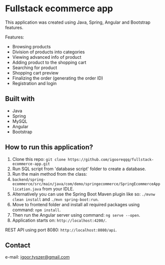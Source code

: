# Fullstack ecommerce app

This application was created using Java, Spring, Angular and Bootstrap features.

Features:
* Browsing products
* Division of products into categories
* Viewing advanced info of product
* Adding product to the shopping cart
* Searching for product
* Shopping cart preview
* Finalizing the order (generating the order ID)
* Registration and login

## Built with

* Java
* Spring
* MySQL
* Angular
* Bootstrap

## How to run this application?

1. Clone this repo:
`git clone https://github.com/igooreqqq/fullstack-ecommerce-app.git`
2. Run SQL script from 'database script' folder to create a database.
3. Run the main method from the class: 
4. `backend/spring-ecommerce/src/main/java/com/demo/springecommerce/SpringEcommerceApplication.java` from your IDLE.
4. Alternatively you can use the Spring Boot Maven plugin like so: `./mvnw clean install` and `./mvn spring-boot:run`.
5. Move to frontend folder and install all required packages using command: `npm install`.
6. Then run the Angular server using command: `ng serve --open`.
7. Application starts on: `http://localhost:4200/`.

REST API using port 8080: `http://localhost:8080/api`.

## Contact
e-mail: igoor.tyszer@gmail.com
